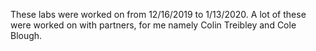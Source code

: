 These labs were worked on from 12/16/2019 to 1/13/2020. A lot of these were worked on with partners, for me namely Colin Treibley and Cole Blough.
